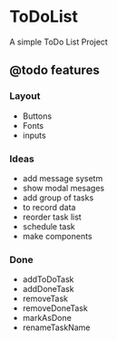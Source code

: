 # ToDoList

A simple ToDo List Project

## @todo features

### Layout
* Buttons
* Fonts
* inputs

### Ideas
* add message sysetm
* show modal mesages
* add group of tasks
* to record data
* reorder task list
* schedule task
* make components

### Done
*  addToDoTask
*  addDoneTask
*  removeTask
*  removeDoneTask
*  markAsDone
*  renameTaskName
